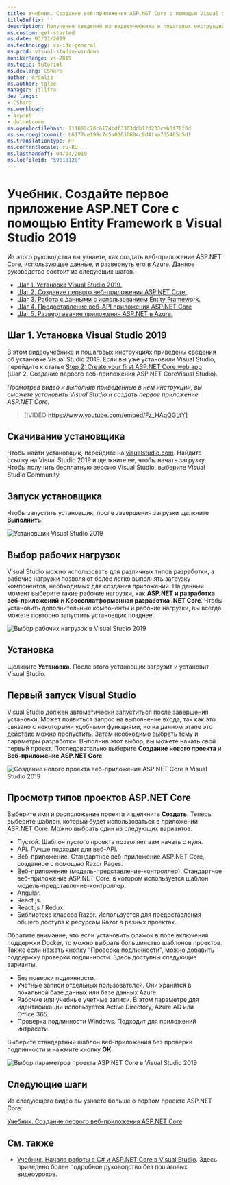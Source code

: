 ```yaml
---
title: Учебник. Создание веб-приложения ASP.NET Core с помощью Visual Studio 2019 и Entity Framework
titleSuffix: ''
description: Получение сведений из видеоучебника и пошаговых инструкций по установке Visual Studio 2019 является первым шагом на пути к созданию веб-приложения ASP.NET Core.
ms.custom: get-started
ms.date: 03/31/2019
ms.technology: vs-ide-general
ms.prod: visual-studio-windows
monikerRange: vs-2019
ms.topic: tutorial
ms.devlang: CSharp
author: ardalis
ms.author: tglee
manager: jillfra
dev_langs:
- CSharp
ms.workload:
- aspnet
- dotnetcore
ms.openlocfilehash: 711082c70c6174bdf3363ddb12d233ceb3f78f0d
ms.sourcegitcommit: b6177ce198c7c5a00030604c9d4faa735405d5df
ms.translationtype: HT
ms.contentlocale: ru-RU
ms.lasthandoff: 04/04/2019
ms.locfileid: "59018120"
---
```

# <a name="tutorial-create-your-first-aspnet-core-app-using-entity-framework-with-visual-studio-2019"></a>Учебник. Создайте первое приложение ASP.NET Core с помощью Entity Framework в Visual Studio 2019

Из этого руководства вы узнаете, как создать веб-приложение ASP.NET Core, использующее данные, и развернуть его в Azure. Данное руководство состоит из следующих шагов.

- [Шаг 1. Установка Visual Studio 2019.](#step-1-install-visual-studio-2019)
- [Шаг 2. Создание первого веб-приложения ASP.NET Core.](tutorial-aspnet-core-ef-step-02.md)
- [Шаг 3. Работа с данными с использованием Entity Framework.](tutorial-aspnet-core-ef-step-03.md)
- [Шаг 4. Предоставление веб-API приложения ASP.NET Core](tutorial-aspnet-core-ef-step-04.md)
- [Шаг 5. Развертывание приложения ASP.NET в Azure.](tutorial-aspnet-core-ef-step-05.md)

## <a name="step-1-install-visual-studio-2019"></a>Шаг 1. Установка Visual Studio 2019

В этом видеоучебнике и пошаговых инструкциях приведены сведения об установке Visual Studio 2019. Если вы уже установили Visual Studio, перейдите к статье [Step 2: Create your first ASP.NET Core web app](tutorial-aspnet-core-ef-step-02.md) (Шаг 2. Создание первого веб-приложения ASP.NET CoreVisual Studio).

_Посмотрев видео и выполнив приведенные в нем инструкции, вы сможете установить Visual Studio и создать первое приложение ASP.NET Core._

> [!VIDEO https://www.youtube.com/embed/Fz_HAqQGLtY]

## <a name="download-the-installer"></a>Скачивание установщика

Чтобы найти установщик, перейдите на [visualstudio.com](https://visualstudio.com). Найдите ссылку на Visual Studio 2019 и щелкните ее, чтобы начать загрузку. Чтобы получить бесплатную версию Visual Studio, выберите Visual Studio Community.

## <a name="start-the-installer"></a>Запуск установщика

Чтобы запустить установщик, после завершения загрузки щелкните **Выполнить**.

![Установщик Visual Studio 2019](media/vs-2019/vs2019-installer.png)

## <a name="choose-workloads"></a>Выбор рабочих нагрузок

Visual Studio можно использовать для различных типов разработки, а рабочие нагрузки позволяют более легко выполнять загрузку компонентов, необходимых для создания приложений. На данный момент выберите такие рабочие нагрузки, как **ASP.NET и разработка веб-приложений** и **Кроссплатформенная разработка .NET Core**. Чтобы установить дополнительные компоненты и рабочие нагрузки, вы всегда можете повторно запустить установщик позднее.

![Выбор рабочих нагрузок в Visual Studio 2019](media/vs-2019/vs2019-choose-workloads.png)

## <a name="install"></a>Установка

Щелкните **Установка**. После этого установщик загрузит и установит Visual Studio.

## <a name="run-visual-studio-for-the-first-time"></a>Первый запуск Visual Studio

Visual Studio должен автоматически запуститься после завершения установки. Может появиться запрос на выполнение входа, так как это связано с некоторыми удобными функциями, но на данном этапе это действие можно пропустить. Затем необходимо выбрать тему и параметры разработки. Выполнив этот выбор, вы можете начать свой первый проект. Последовательно выберите **Создание нового проекта** и **Веб-приложение ASP.NET Core**.

![Создание нового проекта веб-приложения ASP.NET Core в Visual Studio 2019](media/vs-2019/vs2019-create-new-project.png)

## <a name="explore-aspnet-core-project-types"></a>Просмотр типов проектов ASP.NET Core

Выберите имя и расположение проекта и щелкните **Создать**. Теперь выберите шаблон, который будет использоваться в приложении ASP.NET Core. Можно выбрать один из следующих вариантов.

- Пустой. Шаблон пустого проекта позволяет вам начать с нуля.
- API. Лучше подходит для веб-API.
- Веб-приложение. Стандартное веб-приложение ASP.NET Core, созданное с помощью Razor Pages.
- Веб-приложение (модель-представление-контроллер). Стандартное веб-приложение ASP.NET Core, в котором используется шаблон модель-представление-контроллер.
- Angular.
- React.js.
- React.js / Redux.
- Библиотека классов Razor. Используется для предоставления общего доступа к ресурсам Razor в разных проектах.

Обратите внимание, что если установить флажок в поле включения поддержки Docker, то можно выбрать большинство шаблонов проектов. Также если нажать кнопку "Проверка подлинности", можно добавить поддержку проверки подлинности. Здесь доступны следующие варианты.

- Без поверки подлинности.
- Учетные записи отдельных пользователей. Они хранятся в локальной базе данных или базе данных Azure.
- Рабочие или учебные учетные записи. В этом параметре для идентификации используется Active Directory, Azure AD или Office 365.
- Проверка подлинности Windows. Подходит для приложений интрасети.

Выберите стандартный шаблон веб-приложения без проверки подлинности и нажмите кнопку **OK**.

![Выбор параметров проекта ASP.NET Core в Visual Studio 2019](media/vs-2019/vs2019-choose-aspnetcore-project.png)

## <a name="next-steps"></a>Следующие шаги

Из следующего видео вы узнаете больше о первом проекте ASP.NET Core.

[Учебник. Создание первого веб-приложения ASP.NET Core](tutorial-aspnet-core-ef-step-02.md)

## <a name="see-also"></a>См. также

- [Учебник. Начало работы с C# и ASP.NET Core в Visual Studio](tutorial-aspnet-core.md). Здесь приведено более подробное руководство без пошаговых видеоуроков.
